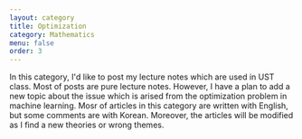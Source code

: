 ```yaml
---
layout: category
title: Optimization
category: Mathematics
menu: false
order: 3
---
```


In this category, I'd like to post my lecture notes which are used in UST class.  Most of  posts are pure lecture notes. However, I have a plan to add a new topic about the issue which is arised from the optimization problem in machine learning.  Mosr of articles in this category are written with English, but some comments are with Korean.   Moreover, the articles will be modified as I find a new theories or wrong themes.   